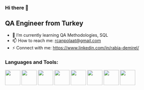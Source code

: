 
### Hi there 👋

## QA Engineer from Turkey

- 🌱 I’m currently learning QA Methodologies, SQL
- 📫 How to reach me: rcanpolaat@gmail.com
- ⚡ Connect with me: https://www.linkedin.com/in/rabia-demirel/


### Languages and Tools: 
<img src="https://cdn.jsdelivr.net/gh/devicons/devicon@latest/icons/selenium/selenium-original.svg" width="50" height="50" /> <img src="https://cdn.jsdelivr.net/gh/devicons/devicon@latest/icons/java/java-original.svg" width="50" height="50" /> <img src="https://cdn.jsdelivr.net/gh/devicons/devicon@latest/icons/postgresql/postgresql-original.svg" width="50" height="50" />
<img src="https://cdn.jsdelivr.net/gh/devicons/devicon@latest/icons/mysql/mysql-plain-wordmark.svg"  width="50" height="50" />
<img src="https://cdn.jsdelivr.net/gh/devicons/devicon@latest/icons/postman/postman-original.svg" width="50" height="50" />
<img src="https://cdn.jsdelivr.net/gh/devicons/devicon@latest/icons/csharp/csharp-original.svg" width="50" height="50" />
<img src="https://cdn.jsdelivr.net/gh/devicons/devicon@latest/icons/intellij/intellij-plain-wordmark.svg" width="50" height="50"  />   <img src="https://cdn.jsdelivr.net/gh/devicons/devicon@latest/icons/visualstudio/visualstudio-original.svg" width="50" height="50"  />
          
